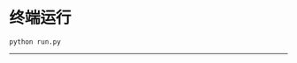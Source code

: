 # 终端运行

```shell
python run.py
```
************************************************************************************************************************************************************************************************************************************************************************************************************************************************************************************************************************************************************************************************************************************************************************************************************************************************************************************************************************************************************************************************************************************************************************************************************